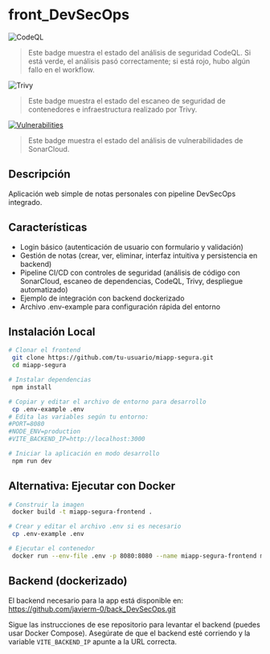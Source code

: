 # front_DevSecOps

<!-- Badge de estado del workflow CodeQL -->
![CodeQL](https://github.com/WillsCR/front_DevSecOps/actions/workflows/codeql.yml/badge.svg)

> Este badge muestra el estado del análisis de seguridad CodeQL. Si está verde, el análisis pasó correctamente; si está rojo, hubo algún fallo en el workflow.
<!-- Badge de estado del workflow Trivy -->
![Trivy](https://github.com/WillsCR/front_DevSecOps/actions/workflows/trivy.yml/badge.svg)

> Este badge muestra el estado del escaneo de seguridad de contenedores e infraestructura realizado por Trivy.

<!-- Badge de estado del workflow SonarCloud -->
[![Vulnerabilities](https://sonarcloud.io/api/project_badges/measure?project=WillsCR_front_DevSecOps&metric=vulnerabilities)](https://sonarcloud.io/summary/new_code?id=WillsCR_front_DevSecOps)
> Este badge muestra el estado del análisis de vulnerabilidades de SonarCloud.


## Descripción
Aplicación web simple de notas personales con pipeline DevSecOps integrado.

## Características
- Login básico (autenticación de usuario con formulario y validación)
- Gestión de notas (crear, ver, eliminar, interfaz intuitiva y persistencia en backend)
- Pipeline CI/CD con controles de seguridad (análisis de código con SonarCloud, escaneo de dependencias, CodeQL, Trivy, despliegue automatizado)
- Ejemplo de integración con backend dockerizado
- Archivo .env-example para configuración rápida del entorno

## Instalación Local
```bash
# Clonar el frontend
 git clone https://github.com/tu-usuario/miapp-segura.git
 cd miapp-segura

# Instalar dependencias
 npm install

# Copiar y editar el archivo de entorno para desarrollo
 cp .env-example .env
# Edita las variables según tu entorno:
#PORT=8080
#NODE_ENV=production
#VITE_BACKEND_IP=http://localhost:3000

# Iniciar la aplicación en modo desarrollo
 npm run dev
```

## Alternativa: Ejecutar con Docker
```bash
# Construir la imagen
 docker build -t miapp-segura-frontend .

# Crear y editar el archivo .env si es necesario
 cp .env-example .env

# Ejecutar el contenedor
 docker run --env-file .env -p 8080:8080 --name miapp-segura-frontend miapp-segura-frontend
```

## Backend (dockerizado)
El backend necesario para la app está disponible en:
https://github.com/javierm-0/back_DevSecOps.git

Sigue las instrucciones de ese repositorio para levantar el backend (puedes usar Docker Compose). Asegúrate de que el backend esté corriendo y la variable `VITE_BACKEND_IP` apunte a la URL correcta.

